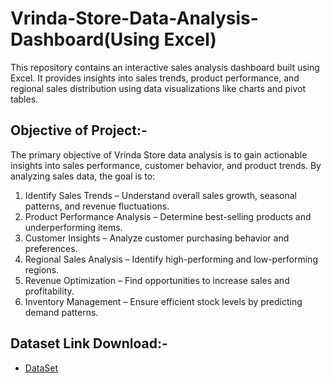 # Vrinda-Store-Data-Analysis-Dashboard(Using Excel)
This repository contains an interactive sales analysis dashboard built using Excel. It provides insights into sales trends, product performance, and regional sales distribution using data visualizations like charts and pivot tables.

## Objective of Project:-
The primary objective of Vrinda Store data analysis is to gain actionable insights into sales performance, customer behavior, and product trends. By analyzing sales data, the goal is to:
1. Identify Sales Trends – Understand overall sales growth, seasonal patterns, and revenue fluctuations.
2. Product Performance Analysis – Determine best-selling products and underperforming items.
3. Customer Insights – Analyze customer purchasing behavior and preferences.
4. Regional Sales Analysis – Identify high-performing and low-performing regions.
5. Revenue Optimization – Find opportunities to increase sales and profitability.
6. Inventory Management – Ensure efficient stock levels by predicting demand patterns.

## Dataset Link Download:-
- <a href= "https://docs.google.com/spreadsheets/d/1BT-2QF_oYhY8VqCDVgtDReDMK6LhOdix/edit?gid=1312948665#gid=1312948665"> DataSet</a>

